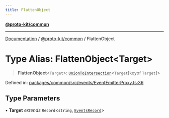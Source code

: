 ```yaml
---
title: FlattenObject
---
```


[**@proto-kit/common**](../README.md)

***

[Documentation](../../../README.md) / [@proto-kit/common](../README.md) / FlattenObject

# Type Alias: FlattenObject\<Target\>

> **FlattenObject**\<`Target`\>: [`UnionToIntersection`](UnionToIntersection.md)\<`Target`\[keyof `Target`\]\>

Defined in: [packages/common/src/events/EventEmitterProxy.ts:36](https://github.com/proto-kit/framework/blob/b953c754e500c62f01fbbd6d09adfb2f5577269d/packages/common/src/events/EventEmitterProxy.ts#L36)

## Type Parameters

• **Target** *extends* `Record`\<`string`, [`EventsRecord`](EventsRecord.md)\>
